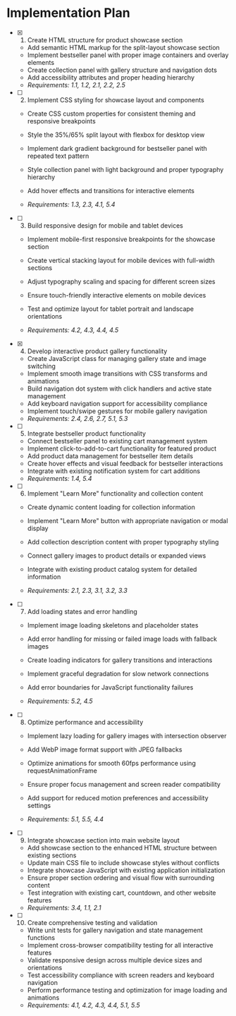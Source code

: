 # Implementation Plan

- [x] 1. Create HTML structure for product showcase section


  - Add semantic HTML markup for the split-layout showcase section
  - Implement bestseller panel with proper image containers and overlay elements
  - Create collection panel with gallery structure and navigation dots
  - Add accessibility attributes and proper heading hierarchy
  - _Requirements: 1.1, 1.2, 2.1, 2.2, 2.5_



- [ ] 2. Implement CSS styling for showcase layout and components
  - Create CSS custom properties for consistent theming and responsive breakpoints
  - Style the 35%/65% split layout with flexbox for desktop view
  - Implement dark gradient background for bestseller panel with repeated text pattern
  - Style collection panel with light background and proper typography hierarchy


  - Add hover effects and transitions for interactive elements
  - _Requirements: 1.3, 2.3, 4.1, 5.4_

- [ ] 3. Build responsive design for mobile and tablet devices
  - Implement mobile-first responsive breakpoints for the showcase section
  - Create vertical stacking layout for mobile devices with full-width sections


  - Adjust typography scaling and spacing for different screen sizes
  - Ensure touch-friendly interactive elements on mobile devices
  - Test and optimize layout for tablet portrait and landscape orientations
  - _Requirements: 4.2, 4.3, 4.4, 4.5_

- [x] 4. Develop interactive product gallery functionality

  - Create JavaScript class for managing gallery state and image switching
  - Implement smooth image transitions with CSS transforms and animations
  - Build navigation dot system with click handlers and active state management
  - Add keyboard navigation support for accessibility compliance
  - Implement touch/swipe gestures for mobile gallery navigation
  - _Requirements: 2.4, 2.6, 2.7, 5.1, 5.3_


- [ ] 5. Integrate bestseller product functionality
  - Connect bestseller panel to existing cart management system
  - Implement click-to-add-to-cart functionality for featured product
  - Add product data management for bestseller item details
  - Create hover effects and visual feedback for bestseller interactions
  - Integrate with existing notification system for cart additions
  - _Requirements: 1.4, 5.4_


- [ ] 6. Implement "Learn More" functionality and collection content
  - Create dynamic content loading for collection information
  - Implement "Learn More" button with appropriate navigation or modal display
  - Add collection description content with proper typography styling
  - Connect gallery images to product details or expanded views
  - Integrate with existing product catalog system for detailed information

  - _Requirements: 2.1, 2.3, 3.1, 3.2, 3.3_

- [ ] 7. Add loading states and error handling
  - Implement image loading skeletons and placeholder states
  - Add error handling for missing or failed image loads with fallback images
  - Create loading indicators for gallery transitions and interactions
  - Implement graceful degradation for slow network connections

  - Add error boundaries for JavaScript functionality failures
  - _Requirements: 5.2, 4.5_

- [ ] 8. Optimize performance and accessibility
  - Implement lazy loading for gallery images with intersection observer
  - Add WebP image format support with JPEG fallbacks
  - Optimize animations for smooth 60fps performance using requestAnimationFrame


  - Ensure proper focus management and screen reader compatibility
  - Add support for reduced motion preferences and accessibility settings
  - _Requirements: 5.1, 5.5, 4.4_

- [ ] 9. Integrate showcase section into main website layout
  - Add showcase section to the enhanced HTML structure between existing sections
  - Update main CSS file to include showcase styles without conflicts
  - Integrate showcase JavaScript with existing application initialization
  - Ensure proper section ordering and visual flow with surrounding content
  - Test integration with existing cart, countdown, and other website features
  - _Requirements: 3.4, 1.1, 2.1_

- [ ] 10. Create comprehensive testing and validation
  - Write unit tests for gallery navigation and state management functions
  - Implement cross-browser compatibility testing for all interactive features
  - Validate responsive design across multiple device sizes and orientations
  - Test accessibility compliance with screen readers and keyboard navigation
  - Perform performance testing and optimization for image loading and animations
  - _Requirements: 4.1, 4.2, 4.3, 4.4, 5.1, 5.5_